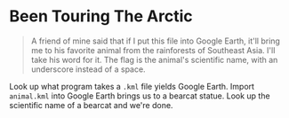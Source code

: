 # Been Touring The Arctic

> A friend of mine said that if I put this file into Google Earth, it'll bring me to his favorite animal from the rainforests of Southeast Asia. I'll take his word for it. The flag is the animal's scientific name, with an underscore instead of a space.

Look up what program takes a `.kml` file yields Google Earth. Import `animal.kml` into Google Earth brings us to a bearcat statue. Look up the scientific name of a bearcat and we're done.